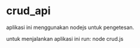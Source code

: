 # crud_api

aplikasi ini menggunakan nodejs untuk pengetesan.

untuk menjalankan aplikasi ini run:
node crud.js
